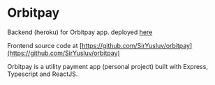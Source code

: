 # Orbitpay

Backend (heroku) for Orbitpay app. deployed [here](https://orbitpay.netlify.app/)

Frontend source code at [https://github.com/SirYusluv/orbitpay](https://github.com/SirYusluv/orbitpay)

Orbitpay is a utility payment app (personal project) built with Express, Typescript and ReactJS.
